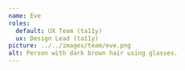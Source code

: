 ```yaml
---
name: Eve
roles:
  default: UX Team (ta11y)
  ux: Design Lead (ta11y)
picture: ../../images/team/eve.png
alt: Person with dark brown hair using glasses.
---
```


